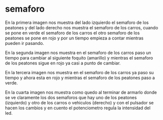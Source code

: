 # semaforo

En la primera imagen nos muestra del lado izquierdo el semaforo de los peatones 
y del lado derecho nos muestra el semaforo de los carros, cuando se pone en verde el 
semaforo de los carros el otro semaforo de los peatones se pone en rojo y por un tiempo
empieza a contar mientras pueden ir pasando.

En la segunda imagen nos muestra en el semaforo de los carros paso un tiempo para cambiar 
al siguiente foquito (amarillo) y mientras el semaforo de los peatones sigue en rojo ya 
casi a punto de cambiar.

En la tercera imagen nos muestra en el semaforo de los carros ya paso su tiempo y ahora 
esta en rojo y mientras el semaforo de los peatones paso a verde.

En la cuarta imagen nos muestra como quedo al terminar de armarlo donde se ve claramente 
los dos semaforos que hay uno de los peatones (izquierdo) y otro de los carros o vehiculos
(derecho) y con el pulsador se hacen los cambios y en cuento el potenciometro regula la 
intensidad del led.
